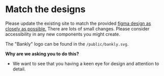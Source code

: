 # Match the designs

Please update the existing site to match the provided [figma design as closely as possible.](https://www.figma.com/file/cJqCoH6e8Gj83NYsbSHqSX/v1?node-id=0%3A1&t=vWc8lWweQBG6JAFK-1) There are lots of small changes. Please consider accessibility in any new components you might create.

The "Bankly" logo can be found in the `/public/bankly.svg`.

**Why are we asking you to do this?**

- We want to see that you having a keen eye for design and attention to detail.

